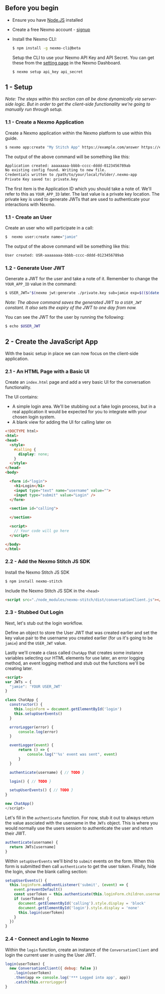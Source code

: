 ## Before you begin

* Ensure you have [Node.JS](https://nodejs.org/) installed
* Create a free Nexmo account - [signup](https://dashboard.nexmo.com)
* Install the Nexmo CLI:

    ```bash
    $ npm install -g nexmo-cli@beta
    ```

    Setup the CLI to use your Nexmo API Key and API Secret. You can get these from the [setting page](https://dashboard.nexmo.com/settings) in the Nexmo Dashboard.

    ```bash
    $ nexmo setup api_key api_secret
    ```

## 1 - Setup

_Note: The steps within this section can all be done dynamically via server-side logic. But in order to get the client-side functionality we're going to manually run through setup._

### 1.1 - Create a Nexmo Application

Create a Nexmo application within the Nexmo platform to use within this guide.

```bash
$ nexmo app:create "My Stitch App" https://example.com/answer https://example.com/event --type=rtc --keyfile=private.key
```

The output of the above command will be something like this:

```bash
Application created: aaaaaaaa-bbbb-cccc-dddd-0123456789ab
No existing config found. Writing to new file.
Credentials written to /path/to/your/local/folder/.nexmo-app
Private Key saved to: private.key
```

The first item is the Application ID which you should take a note of. We'll refer to this as `YOUR_APP_ID` later. The last value is a private key location. The private key is used to generate JWTs that are used to authenticate your interactions with Nexmo.


### 1.1 - Create an User

Create an user who will participate in a call:

```bash
$  nexmo user:create name="jamie"
```

The output of the above command will be something like this:

```bash
User created: USR-aaaaaaaa-bbbb-cccc-dddd-0123456789ab
```

### 1.2 - Generate User JWT

Generate a JWT for the user and take a note of it. Remember to change the `YOUR_APP_ID` value in the command:

```bash
$ USER_JWT="$(nexmo jwt:generate ./private.key sub=jamie exp=$(($(date +%s)+86400)) acl='{"paths":{"/v1/users/**":{},"/v1/conversations/**":{},"/v1/sessions/**":{},"/v1/devices/**":{},"/v1/image/**":{},"/v3/media/**":{},"/v1/applications/**":{},"/v1/push/**":{},"/v1/knocking/**":{}}}' application_id=YOUR_APP_ID)"
```

*Note: The above command saves the generated JWT to a `USER_JWT` constant. It also sets the expiry of the JWT to one day from now.*

You can see the JWT for the user by running the following:

```bash
$ echo $USER_JWT
```

## 2 - Create the JavaScript App

With the basic setup in place we can now focus on the client-side application.

### 2.1 - An HTML Page with a Basic UI

Create an `index.html` page and add a very basic UI for the conversation functionality.

The UI contains:

* A simple login area. We'll be stubbing out a fake login process, but in a real application it would be expected for you to integrate with your chosen login system.
* A blank view for adding the UI for calling later on

```html
<!DOCTYPE html>
<html>
<head>
  <style>
    #calling {
      display: none;
    }
  </style>
</head>
<body>

  <form id="login">
    <h1>Login</h1>
    <input type="text" name="username" value="">
    <input type="submit" value="Login" />
  </form>

  <section id="calling">

  </section>

  <script>
    // Your code will go here
  </script>

</body>
</html>
```

### 2.2 - Add the Nexmo Stitch JS SDK

Install the Nexmo Stitch JS SDK

```bash
$ npm install nexmo-stitch
```

Include the Nexmo Stitch JS SDK in the `<head>`

```html
<script src="./node_modules/nexmo-stitch/dist/conversationClient.js"></script>
```

### 2.3 - Stubbed Out Login

Next, let's stub out the login workflow.

Define an object to store the User JWT that was created earlier and set the key value pair to the username you created earlier (for us it's going to be `jamie`) and the `USER_JWT` value.

Lastly we'll create a class called `ChatApp` that creates some instance variables selecting our HTML elements for use later, an error logging method, an event logging method and stub out the functions we'll be creating later.

```html
<script>
var JWTs = {
  "jamie": 'YOUR USER_JWT'
}

class ChatApp {
  constructor() {
    this.loginForm = document.getElementById('login')
    this.setupUserEvents()
  }

  errorLogger(error) {
      console.log(error)
  }

  eventLogger(event) {
      return () => {
          console.log("'%s' event was sent", event)
      }
  }

  authenticate(username) { // TODO }

  login() { // TODO }

  setupUserEvents() { // TODO }
}

new ChatApp()
</script>
```

Let's fill in the `authenticate` function. For now, stub it out to always return the value asociated with the username in the `JWTs` object. This is where you would normally use the users session to authenticate the user and return their JWT.

```js
authenticate(username) {
  return JWTs[username]
}
```

Within `setupUserEvents` we'll bind to `submit` events on the form. When this form is submitted then call `authenticate` to get the user token. Finally, hide the login, show the blank calling section:

```js
setupUserEvents() {
  this.loginForm.addEventListener('submit', (event) => {
    event.preventDefault()
    const userToken = this.authenticate(this.loginForm.children.username.value)
    if (userToken) {
      document.getElementById('calling').style.display = 'block'
      document.getElementById('login').style.display = 'none'
      this.login(userToken)
    }
  })
}
```

### 2.4 - Connect and Login to Nexmo

Within the `login` function, create an instance of the `ConversationClient` and login the current user in using the User JWT.

```js
login(userToken) {
  new ConversationClient({ debug: false })
    .login(userToken)
    .then(app => console.log('*** Logged into app', app))
    .catch(this.errorLogger)
}
```
